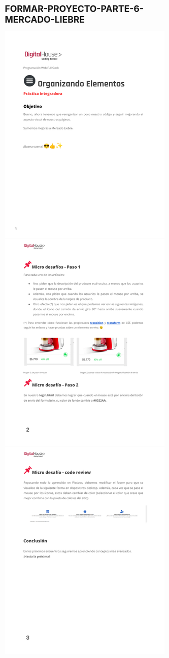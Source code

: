 # FORMAR-PROYECTO-PARTE-6-MERCADO-LIEBRE
<img src="https://github.com/diegoalejandrorodal/FORMAR-PROYECTO-PARTE-6-MERCADO-LIEBRE/blob/main/public/img-consigna/1.png">
<img src="https://github.com/diegoalejandrorodal/FORMAR-PROYECTO-PARTE-6-MERCADO-LIEBRE/blob/main/public/img-consigna/2.png">
<img src="https://github.com/diegoalejandrorodal/FORMAR-PROYECTO-PARTE-6-MERCADO-LIEBRE/blob/main/public/img-consigna/3.png">
